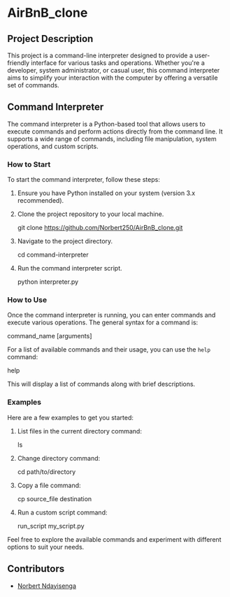 # AirBnB_clone

## Project Description

This project is a command-line interpreter designed to provide a user-friendly interface for various tasks and operations. Whether you're a developer, system administrator, or casual user, this command interpreter aims to simplify your interaction with the computer by offering a versatile set of commands.

## Command Interpreter

The command interpreter is a Python-based tool that allows users to execute commands and perform actions directly from the command line. It supports a wide range of commands, including file manipulation, system operations, and custom scripts.

### How to Start

To start the command interpreter, follow these steps:

1. Ensure you have Python installed on your system (version 3.x recommended).
2. Clone the project repository to your local machine.
   
   git clone https://github.com/Norbert250/AirBnB_clone.git
   
3. Navigate to the project directory.
  
   cd command-interpreter
  
4. Run the command interpreter script.
   
   python interpreter.py
   

### How to Use

Once the command interpreter is running, you can enter commands and execute various operations. The general syntax for a command is:


command_name [arguments]


For a list of available commands and their usage, you can use the `help` command:

help

This will display a list of commands along with brief descriptions.

### Examples

Here are a few examples to get you started:

1. List files in the current directory command:
   
   ls

2. Change directory command:
   
   cd path/to/directory
   

3. Copy a file command:
   
   cp source_file destination

4. Run a custom script command:
   
   run_script my_script.py
   

Feel free to explore the available commands and experiment with different options to suit your needs.

## Contributors

- [Norbert Ndayisenga](https://github.com/Norbert250)
